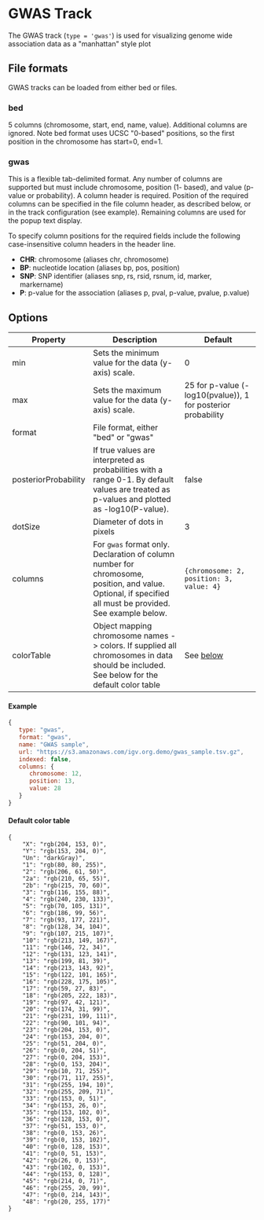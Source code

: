 # GWAS Track

The GWAS track (`type = 'gwas'`) is used for visualizing genome wide association data as a "manhattan" style plot


## File formats

GWAS tracks can be loaded from either bed or  files.

### bed

5 columns (chromosome, start, end, name, value).  Additional columns are ignored.  Note bed format uses 
UCSC "0-based" positions, so the first position in the chromosome has start=0, end=1.

### gwas

This is a flexible tab-delimited format.  Any number of columns are supported but must include chromosome, 
position (1- based), and value (p-value or probability).  A column header is required.  Position of the required 
columns can be specified in the file column header, as described below, 
or in the track configuration (see example).   Remaining columns are used for the popup text display.

To specify column positions for the required fields include the following case-insensitive column headers in the header line.

*   **CHR**: chromosome (aliases chr, chromosome)
*   **BP**: nucleotide location (aliases bp, pos, position)
*   **SNP**: SNP identifier (aliases snp, rs, rsid, rsnum, id, marker, markername)
*   **P**: p-value for the association (aliases p, pval, p-value, pvalue, p.value)



## Options

| Property             | Description                                                                                                                                                     | Default                                                                      |
|----------------------|-----------------------------------------------------------------------------------------------------------------------------------------------------------------|------------------------------------------------------------------------------|
| min                  | Sets the minimum value for the data (y-axis) scale.                                                                                                             | 0                                                                            |
| max                  | Sets the  maximum value for the data (y-axis) scale.                                                                                                            | 25 for p-value (-log10(pvalue)),  1 for posterior probability                |
| format               | File format, either "bed" or "gwas"                                                                                                                             |                                                                              |
| posteriorProbability | If true values are interpreted as probabilities with a range 0-1.  By default values are treated as p-values and plotted as -log10(P-value).                    | false                                                                        |
| dotSize              | Diameter of dots in pixels                                                                                                                                      | 3                                                                            |
| columns              | For ```gwas``` format only.  Declaration of column number for chromosome, position, and value. Optional, if specified all must be provided.  See example below. | ``` {chromosome: 2, position: 3, value: 4} ```                               |
| colorTable           | Object mapping chromosome names -> colors.  If supplied all chromosomes in data should be included.  See below for the default color table                      | See [below](https://github.com/igvteam/igv.js/wiki/GWAS#default-color-table) |


#### Example

```javascript
{
   type: "gwas",
   format: "gwas",
   name: "GWAS sample",
   url: "https://s3.amazonaws.com/igv.org.demo/gwas_sample.tsv.gz",
   indexed: false,
   columns: {
      chromosome: 12,
      position: 13,
      value: 28
   }
}
```

#### Default color table

```
{
    "X": "rgb(204, 153, 0)",
    "Y": "rgb(153, 204, 0)",
    "Un": "darkGray)",
    "1": "rgb(80, 80, 255)",
    "2": "rgb(206, 61, 50)",
    "2a": "rgb(210, 65, 55)",
    "2b": "rgb(215, 70, 60)",
    "3": "rgb(116, 155, 88)",
    "4": "rgb(240, 230, 133)",
    "5": "rgb(70, 105, 131)",
    "6": "rgb(186, 99, 56)",
    "7": "rgb(93, 177, 221)",
    "8": "rgb(128, 34, 104)",
    "9": "rgb(107, 215, 107)",
    "10": "rgb(213, 149, 167)",
    "11": "rgb(146, 72, 34)",
    "12": "rgb(131, 123, 141)",
    "13": "rgb(199, 81, 39)",
    "14": "rgb(213, 143, 92)",
    "15": "rgb(122, 101, 165)",
    "16": "rgb(228, 175, 105)",
    "17": "rgb(59, 27, 83)",
    "18": "rgb(205, 222, 183)",
    "19": "rgb(97, 42, 121)",
    "20": "rgb(174, 31, 99)",
    "21": "rgb(231, 199, 111)",
    "22": "rgb(90, 101, 94)",
    "23": "rgb(204, 153, 0)",
    "24": "rgb(153, 204, 0)",
    "25": "rgb(51, 204, 0)",
    "26": "rgb(0, 204, 51)",
    "27": "rgb(0, 204, 153)",
    "28": "rgb(0, 153, 204)",
    "29": "rgb(10, 71, 255)",
    "30": "rgb(71, 117, 255)",
    "31": "rgb(255, 194, 10)",
    "32": "rgb(255, 209, 71)",
    "33": "rgb(153, 0, 51)",
    "34": "rgb(153, 26, 0)",
    "35": "rgb(153, 102, 0)",
    "36": "rgb(128, 153, 0)",
    "37": "rgb(51, 153, 0)",
    "38": "rgb(0, 153, 26)",
    "39": "rgb(0, 153, 102)",
    "40": "rgb(0, 128, 153)",
    "41": "rgb(0, 51, 153)",
    "42": "rgb(26, 0, 153)",
    "43": "rgb(102, 0, 153)",
    "44": "rgb(153, 0, 128)",
    "45": "rgb(214, 0, 71)",
    "46": "rgb(255, 20, 99)",
    "47": "rgb(0, 214, 143)",
    "48": "rgb(20, 255, 177)"
}
```